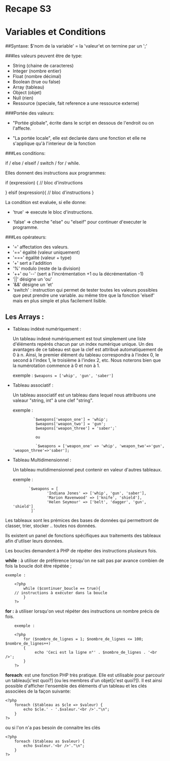 # Recape S3





# Variables et Conditions  




##Syntaxe: $'nom de la variable' = la 'valeur'et on termine par un ';'



###les valeurs peuvent être de type:

- String (chaine de caracteres)
- Integer (nombre entier)
- Float (nombre décimal)
- Boolean (true ou false) 
- Array (tableau) 
- Object (objet)
- Null (rien)
- Ressource (speciale, fait reference a une ressource externe) 

###Portée des valeurs:

- "Portée globale", écrite dans le script en dessous de l'endroit ou on l'affecte.

- "La portée locale", elle est declarée dans une fonction et elle ne s'applique qu'à l'interieur de la fonction


###Les conditions: 

if / else / elseif / switch / for / while.

Elles donnent des instructions aux programmes:

if (expression) {
// bloc d'instructions 

} elsif (expression){
// bloc d'instructions
}


La condition est evaluée, si elle donne:

- 'true' =>
execute le bloc d'instructions.

- 'false' =>
cherche "else" ou "elseif" pour continuer d'executer le programme.

###Les opérateurs:

- '=' affectation des valeurs.
- '==' égalité (valeur uniquement) 
- '===' égalité (valeur + type)
-  '+' sert a l'addition 
- '%' modulo (reste de la division) 
- '++' ou '--' (sert a l'incrémentation +1 ou la décrémentation -1)
- '||' désigne un 'ou' 
- '&&' désigne un 'et'
- 'switch' : instruction qui permet de tester toutes les valeurs possibles que peut prendre une variable. au même titre que la fonction 'elseif' mais en plus simple et plus facilement lisible. 



## Les Arrays :

* Tableau indéxé numériquement :

    Un tableau indexé numériquement est tout simplement une liste d'éléments repérés chacun par un index numérique unique.
    Un des avantages de ce tabeau est que la clef est attribué automatiquement de 0 à n.
    Ainsi, le premier élément du tableau correspondra à l'index 0, le second à l'index 1, le troisième à l'index 2, etc. 
    Nous noterons bien que la numérotation commence à 0 et non à 1.
    
    exemple : 
                `
                $weapons = ['whip', 'gun', 'saber']
                `
                
* Tableau associatif :

    Un tableau associatif est un tableau dans lequel nous attribuons une valeaur "string, int" à une clef "string".
    
    exemple :   
              
               `$weapons['weapon_one'] = 'whip';
                $weapons['weapon_two'] = 'gun';
                $weapons['weapon_three'] = 'saber';`
                
                ou 
                
                `$weapons = ['weapon_one' => 'whip', 'weapon_two'=>'gun', 'weapon_three'=>'saber'];
                
            
 * Tableau Multidimensionnel : 
 
    Un tableau mutidimensionnel peut contenir en valeur d'autres tableaux. 
    
    exemple : 
    
              `$weapons = [
                      'Indiana Jones' => ['whip', 'gun', 'saber'],
                      'Marion Ravenwood' => ['knife', 'shield'],
                      'Helen Seymour' => ['belt', 'dagger', 'gun', 'shield']
               ]`
              
 
 
 Les tableaux sont les prémices des bases de données qui permettront de classer, trier, stocker .. toutes nos données.
 
 Ils existent un panel de fonctions spécifiques aux traitements des tableaux afin d'utliser leurs données.

Les boucles demandent à PHP de répéter des instructions plusieurs fois.

**while** : à utiliser de préférence lorsqu'on ne sait pas par avance combien de fois la boucle doit être répétée ;

    exemple :
    
        <?php
        	while ($continuer_boucle == true){
        // instructions à exécuter dans la boucle
        	}
        ?>



**for :** à utiliser lorsqu'on veut répéter des instructions un nombre précis de fois.

        exemple :
        
        <?php
	        for ($nombre_de_lignes = 1; $nombre_de_lignes <= 100; $nombre_de_lignes++)
	        {
				 echo 'Ceci est la ligne n°' . $nombre_de_lignes . '<br />';
	        }
	    ?>



**foreach**: est une fonction PHP très pratique. Elle est utilisable pour parcourir un tableau[c'est quoi?]
(ou les membres d'un objet[c'est quoi?]). Il est ainsi possible d'afficher l'ensemble des éléments d'un tableau et les clés associées de la façon suivante:

    <?php
	    foreach ($tableau as $cle => $valeur) {
		    echo $cle.' - '.$valeur.'<br />'."\n";
	    }
    ?>

ou si l'on n'a pas besoin de connaitre les clés

    <?php
	    foreach ($tableau as $valeur) {
    		echo $valeur.'<br />'."\n";
	    }
    ?>

